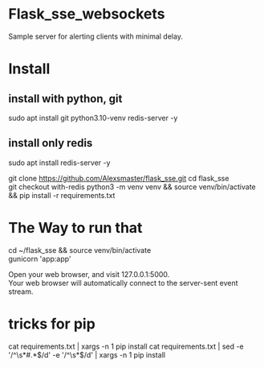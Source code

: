 # Flask_sse_websockets
Sample server for alerting clients with minimal delay.

# Install
## install with python, git
sudo apt install git python3.10-venv redis-server -y
## install only redis 
sudo apt install redis-server -y


git clone https://github.com/Alexsmaster/flask_sse.git
cd flask_sse  
git checkout with-redis
python3 -m venv venv && source venv/bin/activate && pip install -r requirements.txt

# The Way to run that
[//]: # (cd ~/PycharmProjects/flask_sse/ && source .venv/bin/activate)

cd ~/flask_sse && source venv/bin/activate  
gunicorn 'app:app' 

Open your web browser, and visit 127.0.0.1:5000.  
Your web browser will automatically connect to the server-sent event stream.  




# tricks for pip 
cat requirements.txt | xargs -n 1 pip install
cat requirements.txt | sed -e '/^\s*#.*$/d' -e '/^\s*$/d' | xargs -n 1 pip install